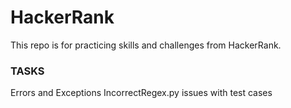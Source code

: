 # HackerRank
This repo is for practicing skills and challenges from HackerRank.

### TASKS
Errors and Exceptions
  IncorrectRegex.py
      issues with test cases
